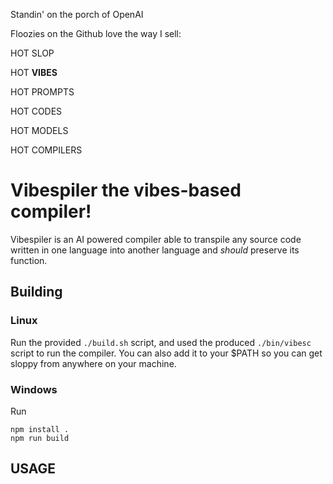 Standin' on the porch of OpenAI

Floozies on the Github love the way I sell:

HOT SLOP

HOT __VIBES__

HOT PROMPTS

HOT CODES

HOT MODELS

HOT COMPILERS

# Vibespiler the vibes-based compiler!

Vibespiler is an AI powered compiler able to transpile any source code written in one language into another language
and *should* preserve its function.

## Building

### Linux

Run the provided `./build.sh` script, and used the produced `./bin/vibesc` script to run the compiler. You can also add it to your $PATH
so you can get sloppy from anywhere on your machine.

### Windows

Run
```
npm install .
npm run build

```

## USAGE
